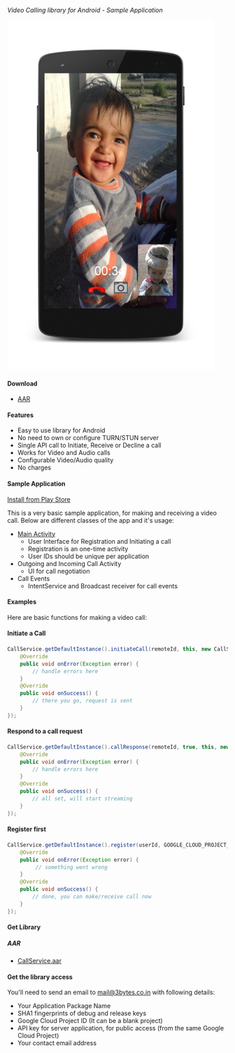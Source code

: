 *Video Calling library for Android - Sample Application*

![](sample-screenshot.png)

#### Download
 * [AAR](https://github.com/3bytessolutions/CallService-sample#get-library)

#### Features
 * Easy to use library for Android
 * No need to own or configure TURN/STUN server
 * Single API call to Initiate, Receive or Decline a call
 * Works for Video and Audio calls
 * Configurable Video/Audio quality
 * No charges

#### Sample Application

[Install from Play Store](https://play.google.com/store/apps/details?id=com.threebytes.callservicesample)

This is a very basic sample application, for making and receiving a video call. Below are different classes of the app and it's usage:

 * [Main Activity](https://github.com/3bytessolutions/CallService-sample/blob/master/app/src/main/java/com/threebytes/callservicesample/MainActivity.java)
   * User Interface for Registration and Initiating a call
   * Registration is an one-time activity
   * User IDs should be unique per application
 * Outgoing and Incoming Call Activity
   * UI for call negotiation
 * Call Events
   * IntentService and Broadcast receiver for call events

#### Examples

Here are basic functions for making a video call:

#### Initiate a Call

```java
CallService.getDefaultInstance().initiateCall(remoteId, this, new CallService.Callback() {
    @Override
    public void onError(Exception error) {
	    // handle errors here
	}
	@Override
    public void onSuccess() {
	    // there you go, request is sent
	}
});
```

#### Respond to a call request

```java
CallService.getDefaultInstance().callResponse(remoteId, true, this, new CallService.Callback() {
    @Override
    public void onError(Exception error) {
	    // handle errors here
	}
	@Override
    public void onSuccess() {
	    // all set, will start streaming
	}
});
```

#### Register first

```java
CallService.getDefaultInstance().register(userId, GOOGLE_CLOUD_PROJECT_ID, MainActivity.this, new CallService.Callback() {
    @Override
    public void onError(Exception error) {
	     // something went wrong
	}
	@Override
    public void onSuccess() {
	    // done, you can make/receive call now
	}
});
```

#### Get Library

##### AAR
 * [CallService.aar](https://github.com/3bytessolutions/CallService-sample/blob/master/CallService/CallService.aar)

#### Get the library access

You'll need to send an email to [mail@3bytes.co.in](mailto:mail@3bytes.co.in) with following details:

* Your Application Package Name
* SHA1 fingerprints of debug and release keys
* Google Cloud Project ID (It can be a blank project)
* API key for server application, for public access (from the same Google Cloud Project)
* Your contact email address
